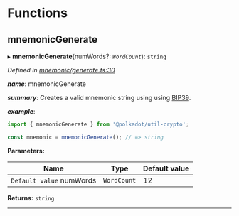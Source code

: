 

# Functions

<a id="mnemonicgenerate"></a>

##  mnemonicGenerate

▸ **mnemonicGenerate**(numWords?: *`WordCount`*): `string`

*Defined in [mnemonic/generate.ts:30](https://github.com/polkadot-js/common/blob/eb167f8/packages/util-crypto/src/mnemonic/generate.ts#L30)*

*__name__*: mnemonicGenerate

*__summary__*: Creates a valid mnemonic string using using [BIP39](https://github.com/bitcoin/bips/blob/master/bip-0039.mediawiki).

*__example__*:   

```javascript
import { mnemonicGenerate } from '@polkadot/util-crypto';

const mnemonic = mnemonicGenerate(); // => string
```

**Parameters:**

| Name | Type | Default value |
| ------ | ------ | ------ |
| `Default value` numWords | `WordCount` | 12 |

**Returns:** `string`

___


